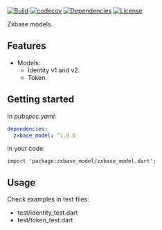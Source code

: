 [![Build](https://github.com/zxbase/zxbase_model/actions/workflows/build.yml/badge.svg)](https://github.com/zxbase/zxbase_model/actions/workflows/build.yml)
[![codecov](https://codecov.io/gh/zxbase/zxbase_model/branch/main/graph/badge.svg?token=5GEZHD3E6W)](https://codecov.io/gh/zxbase/zxbase_model)
[![Dependencies](https://github.com/zxbase/zxbase_model/actions/workflows/dependencies.yml/badge.svg)](https://github.com/zxbase/zxbase_model/actions/workflows/dependencies.yml)
[![License](https://img.shields.io/badge/License-Apache_2.0-blue.svg)](https://opensource.org/licenses/Apache-2.0)

Zxbase models.

## Features

- Models:
  - Identity v1 and v2.
  - Token.

## Getting started
In _pubspec.yaml_:
```yaml
dependencies:
  zxbase_model: ^1.0.0
```

In your code:
```
import 'package:zxbase_model/zxbase_model.dart';
```

## Usage

Check examples in test files:
  - test/identity_test.dart
  - test/token_test.dart
